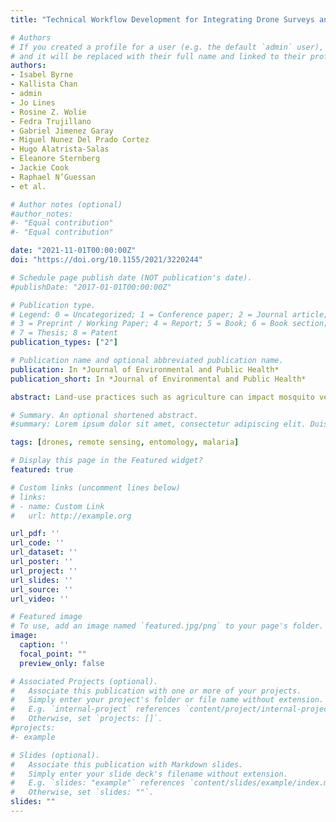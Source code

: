 ```yaml
---
title: "Technical Workflow Development for Integrating Drone Surveys and Entomological Sampling to Characterise Aquatic Larval Habitats of Anopheles funestus in Agricultural Landscapes in Côte d’Ivoire"

# Authors
# If you created a profile for a user (e.g. the default `admin` user), write the username (folder name) here
# and it will be replaced with their full name and linked to their profile.
authors:
- Isabel Byrne
- Kallista Chan
- admin
- Jo Lines
- Rosine Z. Wolie
- Fedra Trujillano
- Gabriel Jimenez Garay
- Miguel Nunez Del Prado Cortez
- Hugo Alatrista-Salas
- Eleanore Sternberg
- Jackie Cook
- Raphael N’Guessan
- et al.

# Author notes (optional)
#author_notes:
#- "Equal contribution"
#- "Equal contribution"

date: "2021-11-01T00:00:00Z"
doi: "https://doi.org/10.1155/2021/3220244"

# Schedule page publish date (NOT publication's date).
#publishDate: "2017-01-01T00:00:00Z"

# Publication type.
# Legend: 0 = Uncategorized; 1 = Conference paper; 2 = Journal article;
# 3 = Preprint / Working Paper; 4 = Report; 5 = Book; 6 = Book section;
# 7 = Thesis; 8 = Patent
publication_types: ["2"]

# Publication name and optional abbreviated publication name.
publication: In *Journal of Environmental and Public Health*
publication_short: In *Journal of Environmental and Public Health*

abstract: Land-use practices such as agriculture can impact mosquito vector breeding ecology, resulting in changes in disease transmission. The typical breeding habitats of Africa’s second most important malaria vector Anopheles funestus are large, semipermanent water bodies, which make them potential candidates for targeted larval source management. This is a technical workflow for the integration of drone surveys and mosquito larval sampling, designed for a case study aiming to characterise An. funestus breeding sites near two villages in an agricultural setting in Côte d’Ivoire. Using satellite remote sensing data, we developed an environmentally and spatially representative sampling frame and conducted paired mosquito larvae and drone mapping surveys from June to August 2021. To categorise the drone imagery, we also developed a land cover classification scheme with classes relative to An. funestus breeding ecology. We sampled 189 potential breeding habitats, of which 119 (63%) were positive for the Anopheles genus and nine (4.8%) were positive for An. funestus. We mapped 30.42 km2 of the region of interest including all water bodies which were sampled for larvae. These data can be used to inform targeted vector control efforts, although its generalisability over a large region is limited by the fine-scale nature of this study area. This paper develops protocols for integrating drone surveys and statistically rigorous entomological sampling, which can be adjusted to collect data on vector breeding habitats in other ecological contexts. Further research using data collected in this study can enable the development of deep-learning algorithms for identifying An. funestus breeding habitats across rural agricultural landscapes in Côte d’Ivoire and the analysis of risk factors for these sites.

# Summary. An optional shortened abstract.
#summary: Lorem ipsum dolor sit amet, consectetur adipiscing elit. Duis posuere tellus ac convallis placerat. Proin tincidunt magna sed ex sollicitudin condimentum.

tags: [drones, remote sensing, entomology, malaria]

# Display this page in the Featured widget?
featured: true

# Custom links (uncomment lines below)
# links:
# - name: Custom Link
#   url: http://example.org

url_pdf: ''
url_code: ''
url_dataset: ''
url_poster: ''
url_project: ''
url_slides: ''
url_source: ''
url_video: ''

# Featured image
# To use, add an image named `featured.jpg/png` to your page's folder.
image:
  caption: ''
  focal_point: ""
  preview_only: false

# Associated Projects (optional).
#   Associate this publication with one or more of your projects.
#   Simply enter your project's folder or file name without extension.
#   E.g. `internal-project` references `content/project/internal-project/index.md`.
#   Otherwise, set `projects: []`.
#projects:
#- example

# Slides (optional).
#   Associate this publication with Markdown slides.
#   Simply enter your slide deck's filename without extension.
#   E.g. `slides: "example"` references `content/slides/example/index.md`.
#   Otherwise, set `slides: ""`.
slides: ""
---
```

